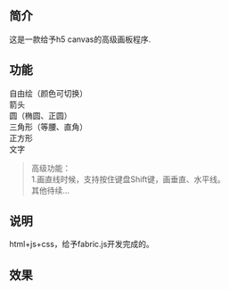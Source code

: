 ## 简介 ##
这是一款给予h5 canvas的高级画板程序.
## 功能 ##
自由绘（颜色可切换）
<br />箭头
<br />圆（椭圆、正圆）
<br />三角形（等腰、直角）
<br />正方形
<br />文字
> 高级功能：
> <br /> 1.画直线时候，支持按住键盘Shift键，画垂直、水平线。
> <br /> 其他待续...
## 说明 ##
html+js+css，给予fabric.js开发完成的。

## 效果 ##




